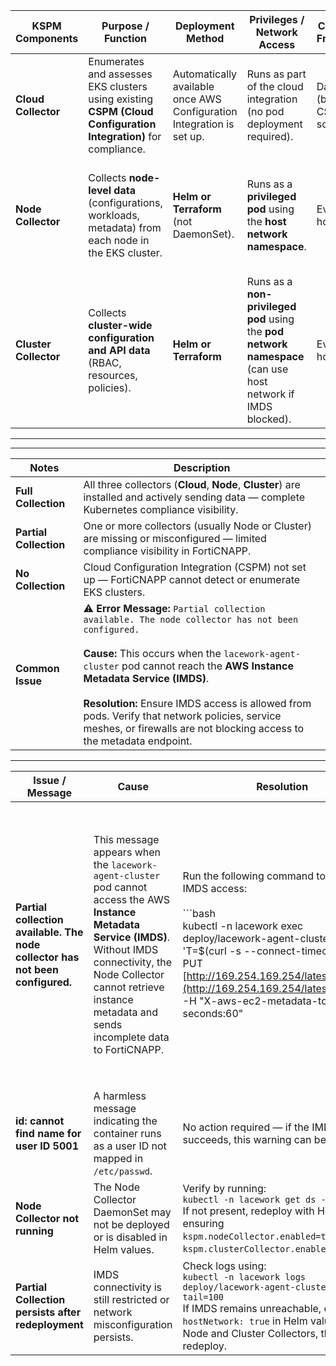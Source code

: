 



| **KSPM Components**         | **Purpose / Function**                                                                                         | **Deployment Method**                                                 | **Privileges / Network Access**                                                                              | **Collection Frequency**        | **Data Sent to FortiCNAPP**             | **Key Requirements / Notes**                                                                                |
| --------------------- | -------------------------------------------------------------------------------------------------------------- | --------------------------------------------------------------------- | ------------------------------------------------------------------------------------------------------------ | ------------------------------- | --------------------------------------- | ----------------------------------------------------------------------------------------------------------- |
| **Cloud Collector**   | Enumerates and assesses EKS clusters using existing **CSPM (Cloud Configuration Integration)** for compliance. | Automatically available once AWS Configuration Integration is set up. | Runs as part of the cloud integration (no pod deployment required).                                          | Daily (based on CSPM schedule). | Within 24 hours of configuration setup. | Requires AWS  Configuration Integration. No additional setup for EKS.                                 |
| **Node Collector**    | Collects **node-level data** (configurations, workloads, metadata) from each node in the EKS cluster.          | **Helm or Terraform** (not DaemonSet).                                | Runs as a **privileged pod** using the **host network namespace**.                                           | Every hour.                     | Within 2 hours of installation.         | Requires access to the **Instance Metadata Service (IMDS)**. Must be deployed on each cluster.              |
| **Cluster Collector** | Collects **cluster-wide configuration and API data** (RBAC, resources, policies).                              | **Helm or Terraform**                                                 | Runs as a **non-privileged pod** using the **pod network namespace** (can use host network if IMDS blocked). | Every 24 hours.                 | Within 2 hours of installation.         | Requires access to both the **Kubernetes API Server** and **IMDS**. If IMDS blocked → *Partial Collection*. |  

------
------

| **Notes**           | **Description**                                                                                                                                                                                                                                                                                                                                                                                               |
| ---------------------- | ------------------------------------------------------------------------------------------------------------------------------------------------------------------------------------------------------------------------------------------------------------------------------------------------------------------------------------------------------------------------------------------------------------- |
| **Full Collection**    | All three collectors (**Cloud**, **Node**, **Cluster**) are installed and actively sending data — complete Kubernetes compliance visibility.                                                                                                                                                                                                                                                                  |
| **Partial Collection** | One or more collectors (usually Node or Cluster) are missing or misconfigured — limited compliance visibility in FortiCNAPP.                                                                                                                                                                                                                                                                                  |
| **No Collection**      | Cloud Configuration Integration (CSPM) not set up — FortiCNAPP cannot detect or enumerate EKS clusters.                                                                                                                                                                                                                                                                                                       |
| **Common Issue**       | ⚠️ **Error Message:** `Partial collection available. The node collector has not been configured.`<br><br>**Cause:** This occurs when the `lacework-agent-cluster` pod cannot reach the **AWS Instance Metadata Service (IMDS)**.<br><br>**Resolution:** Ensure IMDS access is allowed from pods. Verify that network policies, service meshes, or firewalls are not blocking access to the metadata endpoint. |  

-----

| **Issue / Message**                                                           | **Cause**                                                                                                                                                                                                                                       | **Resolution**                                                                                                                                                                                                                                                                                              |   |                                                                                                                                                                                                                          |   |             |   |                                                                                                                                                                                                                                                                                                              |
| ----------------------------------------------------------------------------- | ----------------------------------------------------------------------------------------------------------------------------------------------------------------------------------------------------------------------------------------------- | ----------------------------------------------------------------------------------------------------------------------------------------------------------------------------------------------------------------------------------------------------------------------------------------------------------- | - | ------------------------------------------------------------------------------------------------------------------------------------------------------------------------------------------------------------------------ | - | ----------- | - | ------------------------------------------------------------------------------------------------------------------------------------------------------------------------------------------------------------------------------------------------------------------------------------------------------------ |
| **Partial collection available. The node collector has not been configured.** | This message appears when the `lacework-agent-cluster` pod cannot access the AWS **Instance Metadata Service (IMDS)**. Without IMDS connectivity, the Node Collector cannot retrieve instance metadata and sends incomplete data to FortiCNAPP. | Run the following command to verify IMDS access:<br><br>```bash<br>kubectl -n lacework exec deploy/lacework-agent-cluster -- sh -lc 'T=$(curl -s --connect-timeout 2 -X PUT [http://169.254.169.254/latest/api/token](http://169.254.169.254/latest/api/token) -H "X-aws-ec2-metadata-token-ttl-seconds:60" |   | true); [ -n "$T" ] && { printf "instance_id: "; curl -s --connect-timeout 2 -H "X-aws-ec2-metadata-token: $T" [http://169.254.169.254/latest/meta-data/instance-id](http://169.254.169.254/latest/meta-data/instance-id) |   | echo ERR; } |   | echo TOKEN_FAIL'<br>```<br><br>If you get an output like `instance_id: i-xxxxxxxxxxxx`, IMDS access is working. If you see `TOKEN_FAIL` or `ERR`, IMDS is blocked. Ensure that network policies or CNIs are not restricting access to `169.254.169.254`, or redeploy the collector with `hostNetwork: true`. |
| **id: cannot find name for user ID 5001**                                     | A harmless message indicating the container runs as a user ID not mapped in `/etc/passwd`.                                                                                                                                                      | No action required — if the IMDS test succeeds, this warning can be ignored.                                                                                                                                                                                                                                |   |                                                                                                                                                                                                                          |   |             |   |                                                                                                                                                                                                                                                                                                              |
| **Node Collector not running**                                                | The Node Collector DaemonSet may not be deployed or is disabled in Helm values.                                                                                                                                                                 | Verify by running:<br>`kubectl -n lacework get ds -o wide`<br>If not present, redeploy with Helm ensuring `kspm.nodeCollector.enabled=true` and `kspm.clusterCollector.enabled=true`.                                                                                                                       |   |                                                                                                                                                                                                                          |   |             |   |                                                                                                                                                                                                                                                                                                              |
| **Partial Collection persists after redeployment**                            | IMDS connectivity is still restricted or network misconfiguration persists.                                                                                                                                                                     | Check logs using:<br>`kubectl -n lacework logs deploy/lacework-agent-cluster --tail=100`<br>If IMDS remains unreachable, enable `hostNetwork: true` in Helm values for both Node and Cluster Collectors, then redeploy.                                                                                     |   |                                                                                                                                                                                                                          |   |             |   |                                                                                                                                                                                                                                                                                                              |



